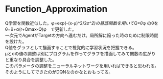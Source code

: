 # Function_Approximation

Q学習を関数近似した。φ=exp(-(x-μ)^2/2*σ^2)の基底関数を用いてQ=θ*φ のθをθ=θ+α(r+Qmax-Q)φ　で更新した。  
一次元でAgentがTargetの方向へ進むだけ。局所解に陥った時のために制限時間を設けた。  
Q値をグラフとして描画することで視覚的に学習状況を把握できる。  
μとσの値の調整は別にプログラムを作ってグラフを描画してみて関数の広がりと重なり具合を調整した。  
このパラメータの調整をニューラルネットワークを用いればできると思われる。そのようにしてできたのがDQNなのかなとおもってる。

